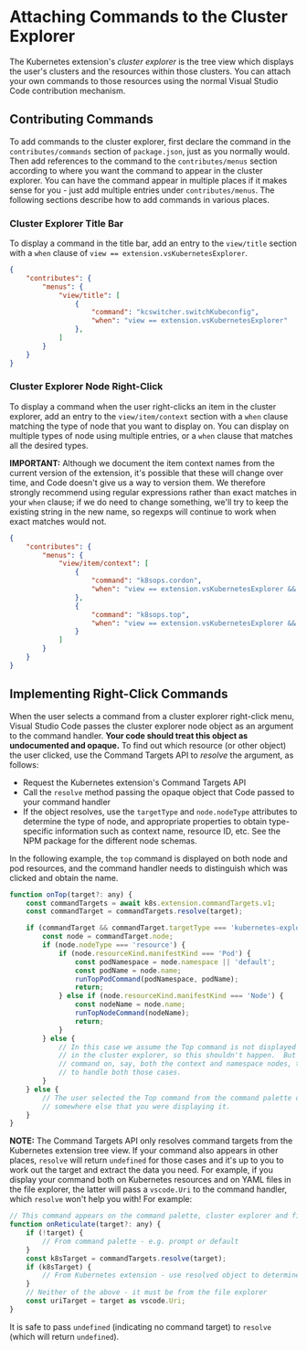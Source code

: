 # Attaching Commands to the Cluster Explorer

The Kubernetes extension's _cluster explorer_ is the tree view which displays
the user's clusters and the resources within those clusters.  You can attach your
own commands to those resources using the normal Visual Studio Code contribution
mechanism.

## Contributing Commands

To add commands to the cluster explorer, first declare the command in the
`contributes/commands` section of `package.json`, just as you normally would.
Then add references to the command to the `contributes/menus` section according
to where you want the command to appear in the cluster explorer.  You can have
the command appear in multiple places if it makes sense for you - just add
multiple entries under `contributes/menus`.  The following sections describe how
to add commands in various places.

### Cluster Explorer Title Bar

To display a command in the title bar, add an entry to the `view/title` section
with a `when` clause of `view == extension.vsKubernetesExplorer`.

```json
{
    "contributes": {
        "menus": {
            "view/title": [
                {
                    "command": "kcswitcher.switchKubeconfig",
                    "when": "view == extension.vsKubernetesExplorer"
                },
            ]
        }
    }
}
```

### Cluster Explorer Node Right-Click

To display a command when the user right-clicks an item in the cluster explorer,
add an entry to the `view/item/context` section with a `when` clause matching
the type of node that you want to display on.  You can display on multiple types
of node using multiple entries, or a `when` clause that matches all the desired
types.

**IMPORTANT:** Although we document the item context names from the current version
of the extension, it's possible that these will change over time, and Code doesn't
give us a way to version them.  We therefore strongly recommend using regular
expressions rather than exact matches in your `when` clause; if we do need to change
something, we'll try to keep the existing string in the new name, so regexps
will continue to work when exact matches would not.


```json
{
    "contributes": {
        "menus": {
            "view/item/context": [
                {
                    "command": "k8sops.cordon",
                    "when": "view == extension.vsKubernetesExplorer && viewItem =~ /vsKubernetes\\.resource\\.node/i"
                },
                {
                    "command": "k8sops.top",
                    "when": "view == extension.vsKubernetesExplorer && viewItem =~ /vsKubernetes\\.resource\\.(node|pod)/i"
                }
            ]
        }
    }
}
```

## Implementing Right-Click Commands

When the user selects a command from a cluster explorer right-click menu, Visual Studio Code
passes the cluster explorer node object as an argument to the command handler.  **Your code
should treat this object as undocumented and opaque.**  To find out which resource (or other
object) the user clicked, use the Command Targets API to _resolve_ the argument, as follows:

* Request the Kubernetes extension's Command Targets API
* Call the `resolve` method passing the opaque object that Code passed to your command handler
* If the object resolves, use the `targetType` and `node.nodeType` attributes to determine the
  type of node, and appropriate properties to obtain type-specific information such as
  context name, resource ID, etc.  See the NPM package for the different node schemas.

In the following example, the `top` command is displayed on both node and pod resources, and
the command handler needs to distinguish which was clicked and obtain the name.

```javascript
function onTop(target?: any) {
    const commandTargets = await k8s.extension.commandTargets.v1;
    const commandTarget = commandTargets.resolve(target);

    if (commandTarget && commandTarget.targetType === 'kubernetes-explorer-node') {
        const node = commandTarget.node;
        if (node.nodeType === 'resource') {
            if (node.resourceKind.manifestKind === 'Pod') {
                const podNamespace = node.namespace || 'default';
                const podName = node.name;
                runTopPodCommand(podNamespace, podName);
                return;
            } else if (node.resourceKind.manifestKind === 'Node') {
                const nodeName = node.name;
                runTopNodeCommand(nodeName);
                return;
            }
        } else {
            // In this case we assume the Top command is not displayed on any other objects
            // in the cluster explorer, so this shouldn't happen.  But if you displayed a
            // command on, say, both the context and namespace nodes, then you would need
            // to handle both those cases.
        }
    } else {
        // The user selected the Top command from the command palette or from
        // somewhere else that you were displaying it.
    }
}
```

**NOTE:** The Command Targets API only resolves command targets from the Kubernetes extension
tree view.  If your command also appears in other places, `resolve` will return `undefined` for
those cases and it's up to you to work out the target and extract the data you need.
For example, if you display your command both on Kubernetes resources and on YAML files
in the file explorer, the latter will pass a `vscode.Uri` to the command handler, which
`resolve` won't help you with!  For example:

```javascript
// This command appears on the command palette, cluster explorer and file explorer
function onReticulate(target?: any) {
    if (!target) {
        // From command palette - e.g. prompt or default
    }
    const k8sTarget = commandTargets.resolve(target);
    if (k8sTarget) {
        // From Kubernetes extension - use resolved object to determine node
    }
    // Neither of the above - it must be from the file explorer
    const uriTarget = target as vscode.Uri;
}
```

It is safe to pass `undefined` (indicating no command target) to `resolve` (which will
return `undefined`).

